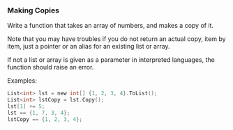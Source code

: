 ### Making Copies

Write a function that takes an array of numbers, and makes a copy of it.

Note that you may have troubles if you do not return an actual copy, item by item, just a pointer or an alias for an existing list or array.

If not a list or array is given as a parameter in interpreted languages, the function should raise an error.

Examples:
```c
List<int> lst = new int[] {1, 2, 3, 4}.ToList();
List<int> lstCopy = lst.Copy();
lst[1] += 5;
lst == {1, 7, 3, 4};
lstCopy == {1, 2, 3, 4};

